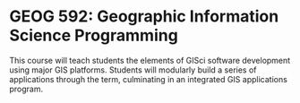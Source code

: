 # GEOG 592: Geographic Information Science Programming

This course will teach students the elements of GISci software development using major GIS platforms. Students will modularly build a series of applications through the term, culminating in an integrated GIS applications program.